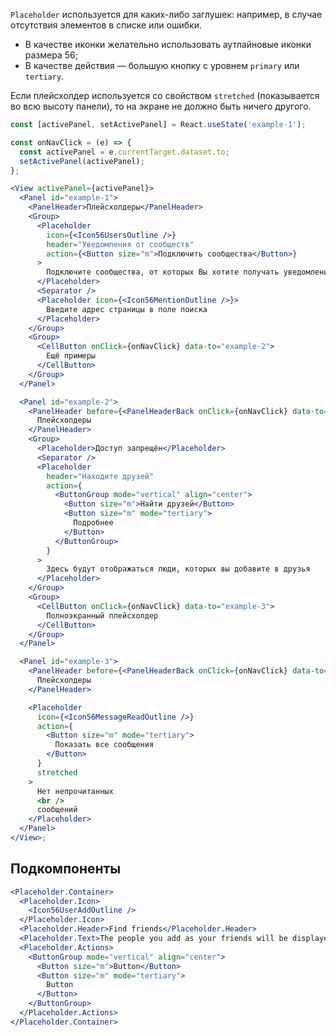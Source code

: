 `Placeholder` используется для каких-либо заглушек: например, в случае отсутствия элементов в списке или ошибки.

- В качестве иконки желательно использовать аутлайновые иконки размера 56;
- В качестве действия — большую кнопку с уровнем `primary` или `tertiary`.

Если плейсхолдер используется со свойством `stretched` (показывается во всю высоту панели), то на экране не должно быть ничего другого.

```jsx
const [activePanel, setActivePanel] = React.useState('example-1');

const onNavClick = (e) => {
  const activePanel = e.currentTarget.dataset.to;
  setActivePanel(activePanel);
};

<View activePanel={activePanel}>
  <Panel id="example-1">
    <PanelHeader>Плейсхолдеры</PanelHeader>
    <Group>
      <Placeholder
        icon={<Icon56UsersOutline />}
        header="Уведомления от сообществ"
        action={<Button size="m">Подключить сообщества</Button>}
      >
        Подключите сообщества, от которых Вы хотите получать уведомления
      </Placeholder>
      <Separator />
      <Placeholder icon={<Icon56MentionOutline />}>
        Введите адрес страницы в поле поиска
      </Placeholder>
    </Group>
    <Group>
      <CellButton onClick={onNavClick} data-to="example-2">
        Ещё примеры
      </CellButton>
    </Group>
  </Panel>

  <Panel id="example-2">
    <PanelHeader before={<PanelHeaderBack onClick={onNavClick} data-to="example-1" />}>
      Плейсхолдеры
    </PanelHeader>
    <Group>
      <Placeholder>Доступ запрещён</Placeholder>
      <Separator />
      <Placeholder
        header="Находите друзей"
        action={
          <ButtonGroup mode="vertical" align="center">
            <Button size="m">Найти друзей</Button>
            <Button size="m" mode="tertiary">
              Подробнее
            </Button>
          </ButtonGroup>
        }
      >
        Здесь будут отображаться люди, которых вы добавите в друзья
      </Placeholder>
    </Group>
    <Group>
      <CellButton onClick={onNavClick} data-to="example-3">
        Полноэкранный плейсхолдер
      </CellButton>
    </Group>
  </Panel>

  <Panel id="example-3">
    <PanelHeader before={<PanelHeaderBack onClick={onNavClick} data-to="example-1" />}>
      Плейсхолдеры
    </PanelHeader>

    <Placeholder
      icon={<Icon56MessageReadOutline />}
      action={
        <Button size="m" mode="tertiary">
          Показать все сообщения
        </Button>
      }
      stretched
    >
      Нет непрочитанных
      <br />
      сообщений
    </Placeholder>
  </Panel>
</View>;
```

## Подкомпоненты

```jsx { "props": { "layout": false, "iframe": false } }
<Placeholder.Container>
  <Placeholder.Icon>
    <Icon56UserAddOutline />
  </Placeholder.Icon>
  <Placeholder.Header>Find friends</Placeholder.Header>
  <Placeholder.Text>The people you add as your friends will be displayed here</Placeholder.Text>
  <Placeholder.Actions>
    <ButtonGroup mode="vertical" align="center">
      <Button size="m">Button</Button>
      <Button size="m" mode="tertiary">
        Button
      </Button>
    </ButtonGroup>
  </Placeholder.Actions>
</Placeholder.Container>
```
